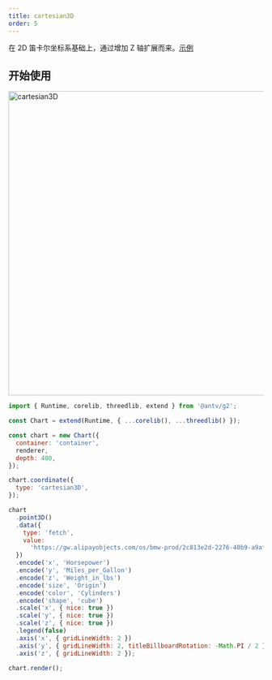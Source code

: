 ```yaml
---
title: cartesian3D
order: 5
---
```


在 2D 笛卡尔坐标系基础上，通过增加 Z 轴扩展而来。[示例](/manual/extra-topics/3d-charts)

## 开始使用

<img alt="cartesian3D" src="https://mdn.alipayobjects.com/huamei_qa8qxu/afts/img/A*KNCUQqzw2JsAAAAAAAAAAAAADmJ7AQ/original" height="600" />

```js
import { Runtime, corelib, threedlib, extend } from '@antv/g2';

const Chart = extend(Runtime, { ...corelib(), ...threedlib() });

const chart = new Chart({
  container: 'container',
  renderer,
  depth: 400,
});

chart.coordinate({
  type: 'cartesian3D',
});

chart
  .point3D()
  .data({
    type: 'fetch',
    value:
      'https://gw.alipayobjects.com/os/bmw-prod/2c813e2d-2276-40b9-a9af-cf0a0fb7e942.csv',
  })
  .encode('x', 'Horsepower')
  .encode('y', 'Miles_per_Gallon')
  .encode('z', 'Weight_in_lbs')
  .encode('size', 'Origin')
  .encode('color', 'Cylinders')
  .encode('shape', 'cube')
  .scale('x', { nice: true })
  .scale('y', { nice: true })
  .scale('z', { nice: true })
  .legend(false)
  .axis('x', { gridLineWidth: 2 })
  .axis('y', { gridLineWidth: 2, titleBillboardRotation: -Math.PI / 2 })
  .axis('z', { gridLineWidth: 2 });

chart.render();
```

